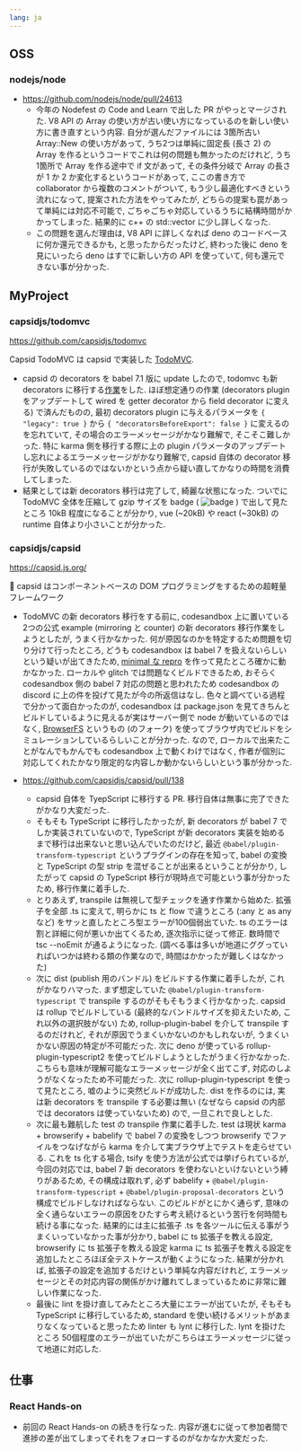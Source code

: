 ```yaml
---
lang: ja
---
```


## OSS

### nodejs/node

- https://github.com/nodejs/node/pull/24613
  - 今年の Nodefest の Code and Learn で出した PR がやっとマージされた. V8 API の Array の使い方が古い使い方になっているのを新しい使い方に書き直すという内容. 自分が選んだファイルには 3箇所古い Array::New の使い方があって, うち2つは単純に固定長 (長さ 2) の Array を作るというコードでこれは何の問題も無かったのだけれど, うち1箇所で Array を作る途中で if 文があって, その条件分岐で Array の長さが 1 か 2 か変化するというコードがあって, ここの書き方で collaborator から複数のコメントがついて, もう少し最適化すべきという流れになって, 提案された方法をやってみたが, どちらの提案も罠があって単純には対応不可能で, ごちゃごちゃ対応しているうちに結構時間がかかってしまった. 結果的に c++ の std::vector に少し詳しくなった.
  - この問題を選んだ理由は, V8 API に詳しくなれば deno のコードベースに何か還元できるかも, と思ったからだったけど, 終わった後に deno を見にいったら deno はすでに新しい方の API を使っていて, 何も還元できない事が分かった.

## MyProject

### capsidjs/todomvc

https://github.com/capsidjs/todomvc

Capsid TodoMVC は capsid で実装した [TodoMVC](http://todomvc.com/).

- capsid の decorators を babel 7.1 版に update したので, todomvc も新 decorators に移行する[作業](https://github.com/capsidjs/todomvc/commit/274c5586da8c1bed5f78114899c9c390810fe7f5)をした. ほぼ想定通りの作業 (decorators plugin をアップデートして wired を getter decorator から field decorator に変える) で済んだものの, 最初 decorators plugin に与えるパラメータを `{ "legacy": true }` から `{ "decoratorsBeforeExport": false }` に変えるのを忘れていて, その場合のエラーメッセージがかなり難解で, そこそこ難しかった. 特に karma 側を移行する際に上の plugin パラメータのアップデートし忘れによるエラーメッセージがかなり難解で, capsid 自体の decorator 移行が失敗しているのではないかという点から疑い直してかなりの時間を消費してしまった.
- 結果としては新 decorators 移行は完了して, 綺麗な状態になった. ついでに TodoMVC 全体を圧縮して gzip サイズを badge ( ![badge](https://img.badgesize.io/capsidjs/todomvc/master/dist/app.min.js.svg?compression=gzip) ) で出して見たところ 10kB 程度になることが分かり, vue (~20kB) や react (~30kB) の runtime 自体より小さいことが分かった.

### capsidjs/capsid

https://capsid.js.org/

💊 capsid はコンポーネントベースの DOM プログラミングをするための超軽量フレームワーク

- TodoMVC の新 decorators 移行をする前に, codesandbox 上に置いている 2つの公式 example (mirroring と counter) の新 decorators 移行作業をしようとしたが, うまく行かなかった. 何が原因なのかを特定するため問題を切り分けて行ったところ, どうも codesandbox は babel 7 を扱えないらしいという疑いが出てきたため, [minimal な repro](https://github.com/kt3k/parcel-babel7-decorators-example) を作って見たところ確かに動かなかった. ローカルや glitch では問題なくビルドできるため, おそらく codesandbox 側の babel 7 対応の問題と思われたため codesandbox の discord に上の件を投げて見たが今の所返信はなし. 色々と調べている過程で分かって面白かったのが, codesandbox は package.json を見てきちんとビルドしているように見えるが実はサーバー側で node が動いているのではなく, [BrowserFS](https://github.com/jvilk/BrowserFS) というもの (のフォーク) を使ってブラウザ内でビルドをシミュレーションしているらしいことが分かった. なので, ローカルで出来たことがなんでもかんでも codesandbox 上で動くわけではなく, 作者が個別に対応してくれたかなり限定的な内容しか動かないらしいという事が分かった.

- https://github.com/capsidjs/capsid/pull/138
  - capsid 自体を TyepScript に移行する PR. 移行自体は無事に完了できたがかなり大変だった.
  - そもそも TypeScript に移行したかったが, 新 decorators が babel 7 でしか実装されていないので, TypeScript が新 decorators 実装を始めるまで移行は出来ないと思い込んでいたのだけど, 最近 `@babel/plugin-transform-typescript` というプラグインの存在を知って, babel の変換と TypeScript の型 strip を混ぜることが出来るということが分かり, したがって capsid の TypeScript 移行が現時点で可能という事が分かったため, 移行作業に着手した.
  - とりあえず, transpile は無視して型チェックを通す作業から始めた. 拡張子を全部 .ts に変えて, 明らかに ts と flow で違うところ (:any と as any など) をサッと直したところ型エラーが100個弱出ていた. ts のエラーは割と詳細に何が悪いか出てくるため, 逐次指示に従って修正. 数時間で tsc --noEmit が通るようになった. (調べる事は多いが地道にググっていればいつかは終わる類の作業なので, 時間はかかったが難しくはなかった)
  - 次に dist (publish 用のバンドル) をビルドする作業に着手したが, これがかなりハマった. まず想定していた `@babel/plugin-transform-typescript` で transpile するのがそもそもうまく行かなかった. capsid は rollup でビルドしている (最終的なバンドルサイズを抑えたいため, これ以外の選択肢がない) ため, rollup-plugin-babel を介して transpile するのだけれど, それが原因でうまくいかないのかもしれないが, うまくいかない原因の特定が不可能だった. 次に deno が使っている rollup-plugin-typescript2 を使ってビルドしようとしたがうまく行かなかった. こちらも意味が理解可能なエラーメッセージが全く出てこず, 対応のしようがなくなったため不可能だった. 次に rollup-plugin-typescript を使って見たところ, 嘘のように突然ビルドが成功した. dist を作るのには, 実は新 decorators を transpile する必要は無い (なぜなら capsid の内部では decorators は使っていないため) ので, 一旦これで良しとした.
  - 次に最も難航した test の transpile 作業に着手した. test は現状 karma + browserify + babelify で babel 7 の変換をしつつ browserify でファイルをつなげながら karma を介して実ブラウザ上でテストを走らせている. これを ts 化する場合, tsify を使う方法が公式では挙げられているが, 今回の対応では, babel 7 新 decorators を使わないといけないという縛りがあるため, その構成は取れず, 必ず babelify + `@babel/plugin-transform-typescript` + `@babel/plugin-proposal-decorators` という構成でビルドしなければならない. このビルドがとにかく通らず, 意味の全く通らないエラーの原因をひたすら考え続けるという苦行を何時間も続ける事になった. 結果的には主に拡張子 .ts を各ツールに伝える事がうまくいっていなかった事が分かり, babel に ts 拡張子を教える設定, browserify に ts 拡張子を教える設定 karma に ts 拡張子を教える設定を追加したところほぼ全テストケースが動くようになった. 結果が分かれば, 拡張子の設定を追加するだけという単純な内容だけれど, エラーメッセージとその対応内容の関係がかけ離れてしまっているために非常に難しい作業になった.
  - 最後に lint を掛け直してみたところ大量にエラーが出ていたが, そもそも TypeScript に移行しているため, standard を使い続けるメリットがあまりなくなっていると思ったため linter も lynt に移行した. lynt を掛けたところ 50個程度のエラーが出ていたがこちらはエラーメッセージに従って地道に対応した.

## 仕事

### React Hands-on

- 前回の React Hands-on の続きを行なった. 内容が進むに従って参加者間で進捗の差が出てしまってそれをフォローするのがなかなか大変だった.
